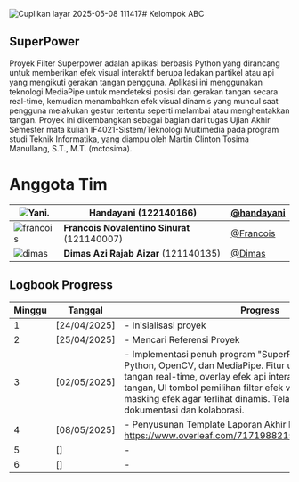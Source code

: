 ![Cuplikan layar 2025-05-08 111417](https://github.com/user-attachments/assets/10f1f83c-cf91-4531-8205-0a744ebddff3)# Kelompok ABC
## SuperPower 
Proyek Filter Superpower adalah aplikasi berbasis Python yang dirancang untuk memberikan efek visual interaktif berupa ledakan partikel atau api yang mengikuti gerakan tangan pengguna. Aplikasi ini menggunakan teknologi MediaPipe untuk mendeteksi posisi dan gerakan tangan secara real-time, kemudian menambahkan efek visual dinamis yang muncul saat pengguna melakukan gestur tertentu seperti melambai atau menghentakkan tangan. Proyek ini dikembangkan sebagai bagian dari tugas Ujian Akhir Semester mata kuliah IF4021-Sistem/Teknologi Multimedia pada program studi Teknik Informatika, yang diampu oleh Martin Clinton Tosima Manullang, S.T., M.T. (mctosima).

# Anggota Tim

| ![Yani](https://ik.imagekit.io/fliiaytbv/Cuplikan%20layar%202025-05-08%20111417.png?updatedAt=1746678657462). | **Handayani** (122140166) | [@handayani](https://github.com/han5474ni) |
|------------------------------------|----------------------------------|--------------------------------------|
| ![francois](https://via.placeholder.com/60/FF0000/FFFFFF?text=Photo) | **Francois Novalentino Sinurat** (121140007) | [@Francois](https://github.com/FrancoisNoval) |
| ![dimas](https://via.placeholder.com/60/CCCCCC/000000?text=Icon) | **Dimas Azi Rajab Aizar** (121140135) | [@Dimas](https://github.com/DimasAzi24) |

## Logbook Progress

| Minggu | Tanggal       | Progress |
|--------|---------------|----------|
| 1      | [24/04/2025]  | - Inisialisasi proyek |
| 2      | [25/04/2025]  | - Mencari Referensi Proyek |
| 3      | [02/05/2025]  | - Implementasi penuh program "SuperPower" menggunakan Python, OpenCV, dan MediaPipe. Fitur utama meliputi: deteksi tangan real-time, overlay efek api interaktif pada jari dan telapak tangan, UI tombol pemilihan filter efek video, serta rotasi dan masking efek agar terlihat dinamis. Telah dipush ke GitHub untuk dokumentasi dan kolaborasi. |
| 4      | [08/05/2025]  | - Penyusunan Template Laporan Akhir link: https://www.overleaf.com/7171988215mcwqvnjyscxm#abf677 |
| 5      | []  | - |
| 6      | []  | - |

